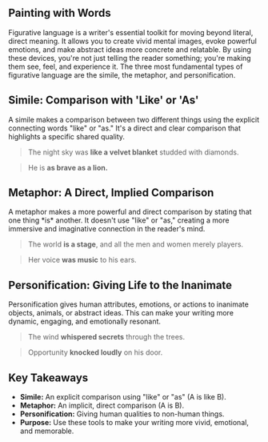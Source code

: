 <h2>Painting with Words</h2>
<p>Figurative language is a writer's essential toolkit for moving beyond literal, direct meaning. It allows you to create vivid mental images, evoke powerful emotions, and make abstract ideas more concrete and relatable. By using these devices, you're not just telling the reader something; you're making them see, feel, and experience it. The three most fundamental types of figurative language are the simile, the metaphor, and personification.</p>

<h2>Simile: Comparison with 'Like' or 'As'</h2>
<p>A simile makes a comparison between two different things using the explicit connecting words "like" or "as." It's a direct and clear comparison that highlights a specific shared quality.</p>
<blockquote>The night sky was <strong>like a velvet blanket</strong> studded with diamonds.</blockquote>
<blockquote>He is <strong>as brave as a lion.</strong></blockquote>

<h2>Metaphor: A Direct, Implied Comparison</h2>
<p>A metaphor makes a more powerful and direct comparison by stating that one thing *is* another. It doesn't use "like" or "as," creating a more immersive and imaginative connection in the reader's mind.</p>
<blockquote>The world <strong>is a stage</strong>, and all the men and women merely players.</blockquote>
<blockquote>Her voice <strong>was music</strong> to his ears.</blockquote>

<h2>Personification: Giving Life to the Inanimate</h2>
<p>Personification gives human attributes, emotions, or actions to inanimate objects, animals, or abstract ideas. This can make your writing more dynamic, engaging, and emotionally resonant.</p>
<blockquote>The wind <strong>whispered secrets</strong> through the trees.</blockquote>
<blockquote>Opportunity <strong>knocked loudly</strong> on his door.</blockquote>

<h2>Key Takeaways</h2>
<ul>
    <li><strong>Simile:</strong> An explicit comparison using "like" or "as" (A is like B).</li>
    <li><strong>Metaphor:</strong> An implicit, direct comparison (A is B).</li>
    <li><strong>Personification:</strong> Giving human qualities to non-human things.</li>
    <li><strong>Purpose:</strong> Use these tools to make your writing more vivid, emotional, and memorable.</li>
</ul>

